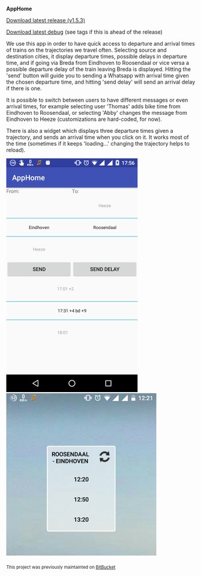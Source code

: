 **AppHome**

[Download latest release (v1.5.3)](https://github.com/PHPirates/AppHome/blob/master/AppHome/app/release/AppHome-release1.5.3.apk?raw=true)

[Download latest debug](https://github.com/PHPirates/AppHome/blob/master/apphome/app/build/outputs/apk/AppHome-debug.apk?raw=true) (see tags if this is ahead of the release)

We use this app in order to have quick access to departure and arrival times of trains on the trajectories we travel often. Selecting source and destination cities, it display departure times, possible delays in departure time, and if going via Breda from Eindhoven to Roosendaal or vice versa a possible departure delay of the train leaving Breda is displayed. Hitting the 'send' button will guide you to sending a Whatsapp with arrival time given the chosen departure time, and hitting 'send delay' will send an arrival delay if there is one.

It is possible to switch between users to have different messages or even arrival times, for example selecting user 'Thomas' adds bike time from Eindhoven to Roosendaal, or selecting 'Abby' changes the message from Eindhoven to Heeze (customizations are hard-coded, for now).

There is also a widget which displays three departure times given a trajectory, and sends an arrival time when you click on it. It works most of the time (sometimes if it keeps 'loading...' changing the trajectory helps to reload).

![Image of app](ScreenshotApp.png?raw=true "App Screenshot") ![Widget Screenshot](ScreenshotWidget.png?raw=true "Widget Screenshot")

<sub>This project was previously maintainted on [BitBucket](https://bitbucket.org/slideclimb/apphome/overview)</sub>
